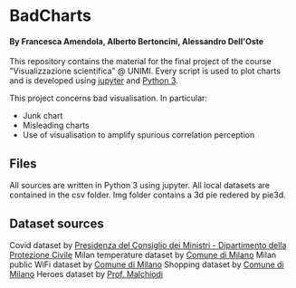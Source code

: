 # BadCharts
#### By Francesca Amendola, Alberto Bertoncini, Alessandro Dell'Oste
This repository contains the material for the final project of the course "Visualizzazione scientifica" @ UNIMI.
Every script is used to plot charts and is developed using [jupyter](https://jupyter.org) and [Python 3](https://www.python.org).

This project concerns bad visualisation.
In particular:
* Junk chart
* Misleading charts
* Use of visualisation to amplify spurious correlation perception

## Files
All sources are written in Python 3 using jupyter.
All local datasets are contained in the csv folder.
Img folder contains a 3d pie redered by pie3d.

## Dataset sources
Covid dataset by [Presidenza del Consiglio dei Ministri - Dipartimento della Protezione Civile](https://github.com/pcm-dpc/COVID-19)
Milan temperature dataset by [Comune di Milano](https://dati.comune.milano.it/dataset)
Milan public WiFi dataset by [Comune di Milano](https://dati.comune.milano.it/dataset)
Shopping dataset by [Comune di Milano](https://dati.comune.milano.it/dataset)
Heroes dataset by [Prof. Malchiodi](https://github.com/dariomalchiodi/superhero-datascience)